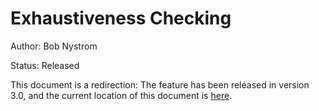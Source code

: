 # Exhaustiveness Checking

Author: Bob Nystrom

Status: Released

This document is a redirection: The feature has been released in
version 3.0, and the current location of this document is [here][].

[here]: https://github.com/dart-lang/language/blob/main/accepted/3.0/patterns/exhaustiveness.md
